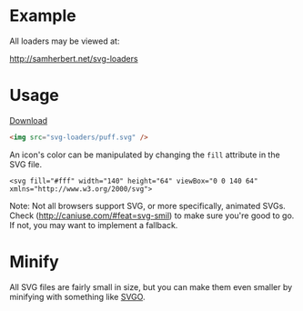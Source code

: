 Example
===========
All loaders may be viewed at:

http://samherbert.net/svg-loaders

Usage
===========
[Download](https://github.com/SamHerbert/SVG-Loaders/archive/master.zip)

```html
<img src="svg-loaders/puff.svg" />
```

An icon's color can be manipulated by changing the `fill` attribute in the SVG file.

```
<svg fill="#fff" width="140" height="64" viewBox="0 0 140 64" xmlns="http://www.w3.org/2000/svg">
```

Note: Not all browsers support SVG, or more specifically, animated SVGs. Check (http://caniuse.com/#feat=svg-smil) to make sure you're good to go. If not, you may want to implement a fallback.

Minify
===========
All SVG files are fairly small in size, but you can make them even smaller by minifying with something like [SVGO](https://github.com/svg/svgo).
